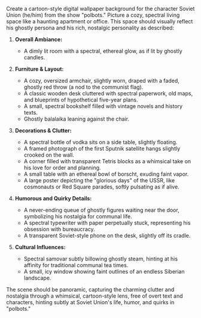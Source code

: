 Create a cartoon-style digital wallpaper background for the character Soviet Union (he/him) from the show "polbots." Picture a cozy, spectral living space like a haunting apartment or office. This space should visually reflect his ghostly persona and his rich, nostalgic personality as described:

1. **Overall Ambiance:**
   - A dimly lit room with a spectral, ethereal glow, as if lit by ghostly candles.
   
2. **Furniture & Layout:**
   - A cozy, oversized armchair, slightly worn, draped with a faded, ghostly red throw (a nod to the communist flag).
   - A classic wooden desk cluttered with spectral paperwork, old maps, and blueprints of hypothetical five-year plans.
   - A small, spectral bookshelf filled with vintage novels and history texts.
   - Ghostly balalaika leaning against the chair.
   
3. **Decorations & Clutter:**
   - A spectral bottle of vodka sits on a side table, slightly floating.
   - A framed photograph of the first Sputnik satellite hangs slightly crooked on the wall.
   - A corner filled with transparent Tetris blocks as a whimsical take on his love for order and planning.
   - A small table with an ethereal bowl of borscht, exuding faint vapor.
   - A large poster depicting the "glorious days" of the USSR, like cosmonauts or Red Square parades, softly pulsating as if alive.
   
4. **Humorous and Quirky Details:**
   - A never-ending queue of ghostly figures waiting near the door, symbolizing his nostalgia for communal life.
   - A spectral typewriter with paper perpetually stuck, representing his obsession with bureaucracy.
   - A transparent Soviet-style phone on the desk, slightly off its cradle.
   
5. **Cultural Influences:**
   - Spectral samovar subtly billowing ghostly steam, hinting at his affinity for traditional communal tea times.
   - A small, icy window showing faint outlines of an endless Siberian landscape.

The scene should be panoramic, capturing the charming clutter and nostalgia through a whimsical, cartoon-style lens, free of overt text and characters, hinting subtly at Soviet Union's life, humor, and quirks in "polbots."